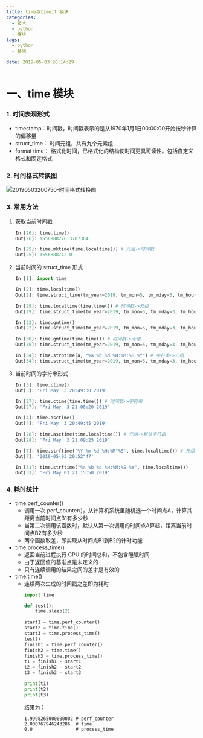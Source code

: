 ```yaml
---
title: time与timeit 模块
categories:
  - 技术
  - python
  - 模块
tags:
  - python
  - 基础

date: 2019-05-03 20:14:29
---
```

# 一、time 模块
### 1. 时间表现形式
- timestamp：时间戳，时间戳表示的是从1970年1月1日00:00:00开始按秒计算的偏移量
- struct_time： 时间元组，共有九个元素组
- format time： 格式化时间，已格式化的结构使时间更具可读性。包括自定义格式和固定格式
### 2. 时间格式转换图
![20190503200750-时间格式转换图](https://gitee.com/liushaofeng2018/imgs/raw/master/uPic/2020%2006/20190503200750-时间格式转换图%20.jpg)

### 3. 常用方法
1. 获取当前时间戳

    ```python
    In [26]: time.time()
    Out[26]: 1556888776.3707364

    In [25]: time.mktime(time.localtime()) # 元组->时间戳
    Out[25]: 1556888742.0
    ```
2.  当前时间的 struct_time 形式
    ```python
    In [1]: import time                                                                                      

    In [2]: time.localtime()                 
    Out[2]: time.struct_time(tm_year=2019, tm_mon=5, tm_mday=3, tm_hour=20, tm_min=48, tm_sec=32, tm_wday=4, tm_yday=123, tm_isdst=0) 

    In [29]: time.localtime(time.time()) # 时间戳->元组     
    Out[29]: time.struct_time(tm_year=2019, tm_mon=5, tm_mday=3, tm_hour=21, tm_min=12, tm_sec=6, tm_wday=4, tm_yday=123, tm_isdst=0)  

    In [22]: time.gmtime()     
    Out[22]: time.struct_time(tm_year=2019, tm_mon=5, tm_mday=3, tm_hour=13, tm_min=3, tm_sec=21, tm_wday=4, tm_yday=123, tm_isdst=0)   

    In [30]: time.gmtime(time.time()) # 时间戳->元组     
    Out[30]: time.struct_time(tm_year=2019, tm_mon=5, tm_mday=3, tm_hour=13, tm_min=12, tm_sec=21, tm_wday=4, tm_yday=123, tm_isdst=0)

    In [34]: time.strptime(a, "%a %b %d %H:%M:%S %Y") # 字符串->元组
    Out[34]: time.struct_time(tm_year=2019, tm_mon=5, tm_mday=3, tm_hour=21, tm_min=9, tm_sec=25, tm_wday=4, tm_yday=123, tm_isdst=-1)
    ```
3. 当前时间的字符串形式
    ```python
    In [3]: time.ctime()
    Out[3]: 'Fri May  3 20:49:30 2019'

    In [27]: time.ctime(time.time()) # 时间戳->字符串
    Out[27]: 'Fri May  3 21:08:20 2019'

    In [4]: time.asctime()
    Out[4]: 'Fri May  3 20:49:45 2019'

    In [28]: time.asctime(time.localtime()) # 元组->默认字符串
    Out[28]: 'Fri May  3 21:09:25 2019'

    In [7]: time.strftime('%Y-%m-%d %H:%M"%S', time.localtime()) # 元组->格式化字符串
    Out[7]: '2019-05-03 20:52"47'

    In [31]: time.strftime("%a %b %d %H:%M:%S %Y", time.localtime())
    Out[31]: 'Fri May 03 21:15:50 2019'
    ```

### 4. 耗时统计
- time.perf_counter() 
    - 调用一次 perf_counter()，从计算机系统里随机选一个时间点A，计算其距离当前时间点B1有多少秒
    - 当第二次调用该函数时，默认从第一次调用的时间点A算起，距离当前时间点B2有多少秒
    - 两个函数取差，即实现从时间点B1到B2的计时功能
- time.process_time()
  - 返回当前进程执行 CPU 的时间总和，不包含睡眠时间
  - 由于返回值的基准点是未定义的
  - 只有连续调用的结果之间的差才是有效的
- time.time()
  - 连续两次生成的时间戳之差即为耗时
    ```python
    import time
    
    def test():
        time.sleep(2)

    start1 = time.perf_counter()
    start2 = time.time()
    start3 = time.process_time()
    test()
    finish1 = time.perf_counter()
    finish2 = time.time()
    finish3 = time.process_time()
    t1 = finish1 - start1
    t2 = finish2 - start2
    t3 = finish3 - start3
    
    print(t1)
    print(t2)
    print(t3)
    ```
    结果为：
    ```shell
    1.9998265000000002 # perf_counter
    2.000767946243286  # time
    0.0                # process_time
    ```